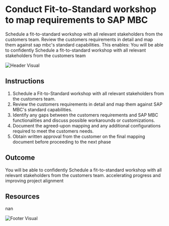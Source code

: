 # Conduct Fit-to-Standard workshop to map requirements to SAP MBC

Schedule a fit-to-standard workshop with all relevant stakeholders from the customers team. Review the customers requirements in detail and map them against sap mbc's standard capabilities. This enables: You will be able to confidently Schedule a fit-to-standard workshop with all relevant stakeholders from the customers team

![Header Visual](https://raw.githubusercontent.com/BriskenFinancials/use-case-template/main/cards/assets/UC10000426-L-04-top.png)

## Instructions

1. Schedule a Fit-to-Standard workshop with all relevant stakeholders from the customers team.
2. Review the customers requirements in detail and map them against SAP MBC's standard capabilities.
3. Identify any gaps between the customers requirements and SAP MBC functionalities and discuss possible workarounds or customizations.
4. Document the agreed-upon mapping and any additional configurations required to meet the customers needs.
5. Obtain written approval from the customer on the final mapping document before proceeding to the next phase

## Outcome

You will be able to confidently Schedule a fit-to-standard workshop with all relevant stakeholders from the customers team. accelerating progress and improving project alignment

## Resources

nan

![Footer Visual](https://raw.githubusercontent.com/BriskenFinancials/use-case-template/main/cards/assets/UC10000426-L-04-bottom.png)
